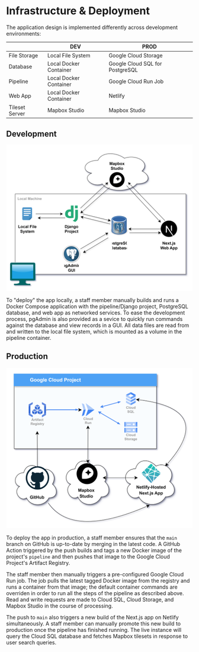 # Infrastructure & Deployment

The application design is implemented differently across development environments:

|  | DEV | PROD |
|---|---|---|
| File Storage | Local File System | Google Cloud Storage |
| Database | Local Docker Container | Google Cloud SQL for PostgreSQL |
| Pipeline | Local Docker Container | Google Cloud Run Job |
| Web App | Local Docker Container | Netlify |
| Tileset Server | Mapbox Studio | Mapbox Studio |

## Development

![A diagram of Docker Compose infrastructure](assets/local_infrastructure.svg)

To "deploy" the app locally, a staff member manually builds and runs a Docker Compose application with the pipeline/Django project, PostgreSQL database, and web app as networked services. To ease the development process, pgAdmin is also provided as a sevice to quickly run commands against the database and view records in a GUI. All data files are read from and written to the local file system, which is mounted as a volume in the pipeline container.

## Production

![A diagram of production infrastructure](assets/prod_infrastructure.svg)

To deploy the app in production, a staff member ensures that the `main` branch on GitHub is up-to-date by merging in the latest code. A GitHub Action triggered by the push builds and tags a new Docker image of the project's `pipeline` and then pushes that image to the Google Cloud Project's Artifact Registry.

The staff member then manually triggers a pre-configured Google Cloud Run job. The job pulls the latest tagged Docker image from the registry and runs a container from that image; the default container commands are overriden in order to run all the steps of the pipeline as described above. Read and write requests are made to Cloud SQL, Cloud Storage, and Mapbox Studio in the course of processing.

The push to `main` also triggers a new build of the Next.js app on Netlify simultaneously. A staff member can manually promote this new build to production once the pipeline has finished running. The live instance will query the Cloud SQL database and fetches Mapbox tilesets in response to user search queries.